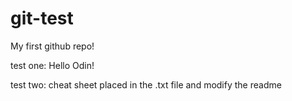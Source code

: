 # git-test
My first github repo!

test one: Hello Odin!

test two: cheat sheet placed in the .txt file and modify the readme 